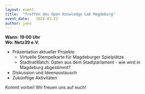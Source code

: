 ```yaml
---
layout: event
title:  "Treffen des Open Knowledge Lab Magdeburg"
event_date:   2024-03-22
author: jens
---
```


**Wann: 19:00 Uhr**\
**Wo: Netz39 e.V.**

- Präsentation aktueller Projekte
  - Virtuelle Stempelkarte für Magdeburger Spielplätze
  - StadtratWatch: Daten aus dem Stadtparlament - wie wird in Magdeburg abgestimmt?
- Diskussion und Ideenaustausch
- Zukünftige Aktivitäten

Kommt vorbei! Wir freuen uns auf euch!